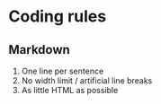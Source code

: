 # Coding rules

## Markdown

1. One line per sentence
1. No width limit / artificial line breaks
1. As little HTML as possible
